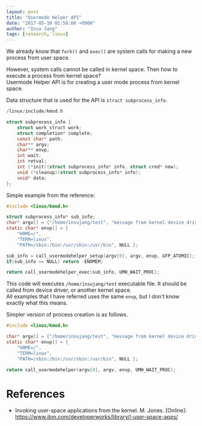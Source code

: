 ```yaml
---
layout: post
title: "Usermode Helper API"
date: "2017-05-10 01:58:06 +0900"
author: "Insu Jang"
tags: [research, linux]
---
```


We already know that `fork()` and `exec()` are system calls for making a new process from user space.

However, system calls cannot be called in kernel space. Then how to execute a process from kernel space?  
Usermode Helper API is for creating a user mode process from kernel space.

Data structure that is used for the API is `struct subprocess_info`.

```c
/linux/include/kmod.h

struct subprocess_info {
	struct work_struct work;
	struct completion* complete;
	const char* path;
	char** argv;
	char** envp;
	int wait;
	int retval;
	int (*init)(struct subprocess_info* info, struct cred* new);
	void (*cleanup)(struct subprocess_info* info);
	void* data;
};
```

Simple example from the reference:

```c
#include <linux/kmod.h>

struct subprocess_info* sub_info;
char* argv[] = {"/home/insujang/test", "message from kernel device driver", NULL};
static char* envp[] = {
    "HOME=/",
    "TERM=linux",
    "PATH=/sbin:/bin:/usr/sbin:/usr/bin", NULL };

sub_info = call_usermodehelper_setup(argv[0], argv, envp, GFP_ATOMIC);
if(sub_info == NULL) return -ENOMEM;

return call_usermodehelper_exec(sub_info, UMH_WAIT_PROC);
```

This code will executes `/home/insujang/test` executable file. It should be called from device driver, or another kernel space.  
All examples that I have referred uses the same `envp`, but I don't know exactly what this means.

Simpler version of process creation is as follows.

```c
#include <linux/kmod.h>

char* argv[] = {"/home/insujang/test", "message from kernel device driver", NULL};
static char* envp[] = {
    "HOME=/",
    "TERM=linux",
    "PATH=/sbin:/bin:/usr/sbin:/usr/bin", NULL };

return call_usermodehelper(argv[0], argv, envp, UMH_WAIT_PROC);
```

# References
- Invoking user-space applications from the kernel. M. Jones. \[Online\]: https://www.ibm.com/developerworks/library/l-user-space-apps/
